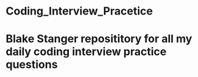 # Coding_Interview_Pracetice
# Blake Stanger reposititory for all my daily coding interview practice questions


